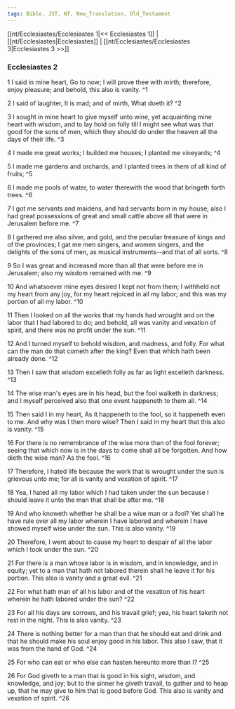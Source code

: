 ```yaml
---
tags: Bible, JST, NT, New_Translation, Old_Testament
---
```


[[nt/Ecclesiastes/Ecclesiastes 1|<< Ecclesiastes 1]] | [[nt/Ecclesiastes|Ecclesiastes]] | [[nt/Ecclesiastes/Ecclesiastes 3|Ecclesiastes 3 >>]]

### Ecclesiastes 2

1 I said in mine heart, Go to now; I will prove thee with mirth; therefore, enjoy pleasure; and behold, this also is vanity.  ^1

2 I said of laughter, It is mad; and of mirth, What doeth it?  ^2

3 I sought in mine heart to give myself unto wine, yet acquainting mine heart with wisdom, and to lay hold on folly till I might see what was that good for the sons of men, which they should do under the heaven all the days of their life.  ^3

4 I made me great works; I builded me houses; I planted me vineyards;  ^4

5 I made me gardens and orchards, and I planted trees in them of all kind of fruits;  ^5

6 I made me pools of water, to water therewith the wood that bringeth forth trees.  ^6

7 I got me servants and maidens, and had servants born in my house; also I had great possessions of great and small cattle above all that were in Jerusalem before me.  ^7

8 I gathered me also silver, and gold, and the peculiar treasure of kings and of the provinces; I gat me men singers, and women singers, and the delights of the sons of men, as musical instruments\--and that of all sorts.  ^8

9 So I was great and increased more than all that were before me in Jerusalem; also my wisdom remained with me.  ^9

10 And whatsoever mine eyes desired I kept not from them; I withheld not my heart from any joy, for my heart rejoiced in all my labor; and this was my portion of all my labor.  ^10

11 Then I looked on all the works that my hands had wrought and on the labor that I had labored to do; and behold, all was vanity and vexation of spirit, and there was no profit under the sun.  ^11

12 And I turned myself to behold wisdom, and madness, and folly. For what can the man do that cometh after the king? Even that which hath been already done.  ^12

13 Then I saw that wisdom excelleth folly as far as light excelleth darkness.  ^13

14 The wise man\'s eyes are in his head, but the fool walketh in darkness; and I myself perceived also that one event happeneth to them all.  ^14

15 Then said I in my heart, As it happeneth to the fool, so it happeneth even to me. And why was I then more wise? Then I said in my heart that this also is vanity.  ^15

16 For there is no remembrance of the wise more than of the fool forever; seeing that which now is in the days to come shall all be forgotten. And how dieth the wise man? As the fool.  ^16

17 Therefore, I hated life because the work that is wrought under the sun is grievous unto me; for all is vanity and vexation of spirit.  ^17

18 Yea, I hated all my labor which I had taken under the sun because I should leave it unto the man that shall be after me.  ^18

19 And who knoweth whether he shall be a wise man or a fool? Yet shall he have rule over all my labor wherein I have labored and wherein I have showed myself wise under the sun. This is also vanity.  ^19

20 Therefore, I went about to cause my heart to despair of all the labor which I took under the sun.  ^20

21 For there is a man whose labor is in wisdom, and in knowledge, and in equity; yet to a man that hath not labored therein shall he leave it for his portion. This also is vanity and a great evil.  ^21

22 For what hath man of all his labor and of the vexation of his heart wherein he hath labored under the sun?  ^22

23 For all his days are sorrows, and his travail grief; yea, his heart taketh not rest in the night. This is also vanity.  ^23

24 There is nothing better for a man than that he should eat and drink and that he should make his soul enjoy good in his labor. This also I saw, that it was from the hand of God.  ^24

25 For who can eat or who else can hasten hereunto more than I?  ^25

26 For God giveth to a man that is good in his sight, wisdom, and knowledge, and joy; but to the sinner he giveth travail, to gather and to heap up, that he may give to him that is good before God. This also is vanity and vexation of spirit.  ^26

 
